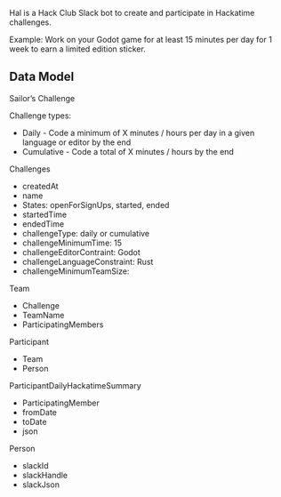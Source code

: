 Hal is a Hack Club Slack bot to create and participate in Hackatime challenges.

Example: Work on your Godot game for at least 15 minutes per day for 1 week to earn a limited edition sticker.

## Data Model

Sailor’s Challenge

Challenge types:

- Daily - Code a minimum of X minutes / hours per day in a given language or editor by the end
- Cumulative - Code a total of X minutes / hours by the end

Challenges
- createdAt
- name
- States: openForSignUps, started, ended
- startedTime
- endedTime
- challengeType: daily or cumulative
- challengeMinimumTime: 15
- challengeEditorContraint: Godot
- challengeLanguageConstraint: Rust
- challengeMinimumTeamSize:

Team
- Challenge
- TeamName
- ParticipatingMembers

Participant
- Team
- Person

ParticipantDailyHackatimeSummary
- ParticipatingMember
- fromDate
- toDate
- json

Person
- slackId
- slackHandle
- slackJson
